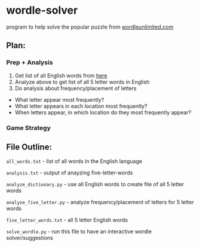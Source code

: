 # wordle-solver
program to help solve the popular puzzle from [wordleunlimited.com](wordleunlimited.com)

## Plan:
### Prep + Analysis
1. Get list of all English words from [here](https://github.com/dwyl/english-words)
2. Analyze above to get list of all 5 letter words in English
3. Do analysis about frequency/placement of letters
- What letter appear most frequently?
- What letter appears in each location most frequently?
- When letters appear, in which location do they most frequently appear?

### Game Strategy


## File Outline:
`all_words.txt` - list of all words in the English language

`analysis.txt` - output of anayzing five-letter-words

`analyze_dictionary.py` - use all English words to create file of all 5 letter words

`analyze_five_letter.py` - analyze frequency/placement of letters for 5 letter words

`five_letter_words.txt` - all 5 letter English words

`solve_wordle.py` - run this file to have an interactive wordle solver/suggestions
